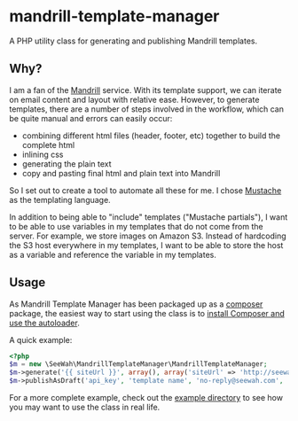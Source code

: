 mandrill-template-manager
=========================

A PHP utility class for generating and publishing Mandrill templates.

Why?
----

I am a fan of the [Mandrill](http://mandrill.com) service. With its template support, we can iterate on email content and layout with relative ease. However, to generate templates, there are a number of steps involved in the workflow, which can be quite manual and errors can easily occur:

 * combining different html files (header, footer, etc) together to build the complete html
 * inlining css
 * generating the plain text
 * copy and pasting final html and plain text into Mandrill

So I set out to create a tool to automate all these for me. I chose [Mustache](http://mustache.github.com/) as the templating language.

In addition to being able to "include" templates ("Mustache partials"), I want to be able to use variables in my templates that do not come from the server. For example, we store images on Amazon S3. Instead of hardcoding the S3 host everywhere in my templates, I want to be able to store the host as a variable and reference the variable in my templates.

Usage
-----

As Mandrill Template Manager has been packaged up as a [composer](http://getcomposer.org/) package, the easiest way to start using the class is to [install Composer and use the autoloader](http://getcomposer.org/doc/00-intro.md).

A quick example:

```php
<?php
$m = new \SeeWah\MandrillTemplateManager\MandrillTemplateManager;
$m->generate('{{ siteUrl }}', array(), array('siteUrl' => 'http://seewah.com'));
$m->publishAsDraft('api_key', 'template name', 'no-reply@seewah.com', 'See Wah', 'Getting started');
```

For a more complete example, check out the [example directory](https://github.com/seewah/mandrill-template-manager/tree/master/example) to see how you may want to use the class in real life.


